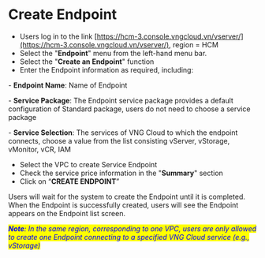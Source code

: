 # Create Endpoint

* Users log in to the link [https://hcm-3.console.vngcloud.vn/vserver/](https://hcm-3.console.vngcloud.vn/vserver/), region = HCM
* Select the "**Endpoint**" menu from the left-hand menu bar.
* Select the "**Create an Endpoint**" function
* Enter the Endpoint information as required, including:

&#x20;  \- **Endpoint Name**: Name of Endpoint        &#x20;

&#x20;  \- **Service Package**: The Endpoint service package provides a default configuration of Standard package, users do not need to choose a service package

&#x20;  \- **Service Selection**: The services of VNG Cloud to which the endpoint connects, choose a value from the list consisting vServer, vStorage, vMonitor, vCR, IAM

* Select the VPC to create Service Endpoint
* Check the service price information in the "**Summary**" section
* Click on “**CREATE ENDPOINT**”

Users will wait for the system to create the Endpoint until it is completed. When the Endpoint is successfully created, users will see the Endpoint appears on the Endpoint list screen.

_<mark style="color:blue;">**Note**</mark><mark style="color:blue;">: In the same region, corresponding to one VPC, users are only allowed to create one Endpoint connecting to a specified VNG Cloud service (e.g., vStorage)</mark>_
